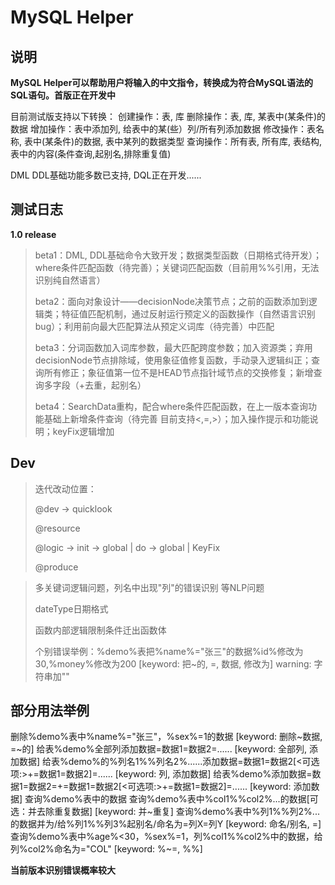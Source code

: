 # MySQL Helper

## 说明

**MySQL Helper可以帮助用户将输入的中文指令，转换成为符合MySQL语法的SQL语句。首版正在开发中**

目前测试版支持以下转换：
创建操作：表, 库
删除操作：表, 库, 某表中(某条件)的数据
增加操作：表中添加列, 给表中的某(些）列/所有列添加数据
修改操作：表名称, 表中(某条件)的数据, 表中某列的数据类型
查询操作：所有表, 所有库, 表结构, 表中的内容(条件查询,起别名,排除重复值)

DML DDL基础功能多数已支持, DQL正在开发......

## 测试日志

**1.0 release**

> beta1：DML, DDL基础命令大致开发；数据类型函数（日期格式待开发）；where条件匹配函数（待完善）；关键词匹配函数（目前用%%引用，无法识别纯自然语言）
>
> beta2：面向对象设计——decisionNode决策节点；之前的函数添加到逻辑类；特征值匹配机制，通过反射运行预定义的函数操作（自然语言识别bug）；利用前向最大匹配算法从预定义词库（待完善）中匹配
>
> beta3：分词函数加入词库参数，最大匹配跨度参数；加入资源类；弃用decisionNode节点排除域，使用象征值修复函数，手动录入逻辑纠正；查询所有修正；象征值第一位不是HEAD节点指针域节点的交换修复；新增查询多字段（+去重，起别名）
>
> beta4：SearchData重构，配合where条件匹配函数，在上一版本查询功能基础上新增条件查询（待完善 目前支持<,=,>）；加入操作提示和功能说明；keyFix逻辑增加

## Dev

> 迭代改动位置：
>
> @dev -> quicklook
>
> @resource
>
> @logic -> init -> global | do -> global  | KeyFix
>
> @produce 

> 多关键词逻辑问题，列名中出现"列"的错误识别 等NLP问题
>
> dateType日期格式
>
> 函数内部逻辑限制条件迁出函数体
>
> 个别错误举例：%demo%表把%name%="张三"的数据%id%修改为30,%money%修改为200 [keyword: 把~的, =, 数据, 修改为] warning: 字符串加""

## 部分用法举例

删除%demo%表中%name%="张三"，%sex%=1的数据 [keyword: 删除~数据, =~的]
给表%demo%全部列添加数据=数据1=数据2=...... [keyword: 全部列, 添加数据]
给表%demo%的%列名1%%列名2%......添加数据=数据1=数据2[<可选项:>+=数据1=数据2]=...... [keyword: 列, 添加数据]
给表%demo%添加数据=数据1=数据2=+=数据1=数据2[<可选项:>+=数据1=数据2]=...... [keyword: 添加数据]
查询%demo%表中的数据
查询%demo%表中%col1%%col2%...的数据[可选：并去除重复数据] [keyword: 并~重复]
查询%demo%表中%列1%%列2%...的数据并为/给%列1%%列3%起别名/命名为=列X=列Y [keyword: 命名/别名, =]
查询%demo%表中%age%<30，%sex%=1，列%col1%%col2%中的数据，给列%col2%命名为="COL" [keyword: %~=, %%]

**当前版本识别错误概率较大**
